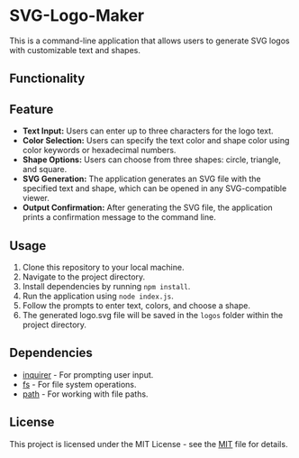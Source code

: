 # SVG-Logo-Maker

This is a command-line application that allows users to generate SVG logos with customizable text and shapes.

## Functionality 


## Feature

- **Text Input:** Users can enter up to three characters for the logo text.
- **Color Selection:** Users can specify the text color and shape color using color keywords or hexadecimal numbers.
- **Shape Options:** Users can choose from three shapes: circle, triangle, and square.
- **SVG Generation:** The application generates an SVG file with the specified text and shape, which can be opened in any SVG-compatible viewer.
- **Output Confirmation:** After generating the SVG file, the application prints a confirmation message to the command line.

## Usage

1. Clone this repository to your local machine.
2. Navigate to the project directory.
3. Install dependencies by running `npm install`.
4. Run the application using `node index.js`.
5. Follow the prompts to enter text, colors, and choose a shape.
6. The generated logo.svg file will be saved in the `logos` folder within the project directory.

## Dependencies

- [inquirer](https://www.npmjs.com/package/inquirer) - For prompting user input.
- [fs](https://nodejs.org/api/fs.html) - For file system operations.
- [path](https://nodejs.org/api/path.html) - For working with file paths.

## License

This project is licensed under the MIT License - see the [MIT](LICENSE) file for details.
